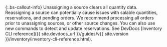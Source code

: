 {:.bs-callout-info}
Unassigning a source clears all quantity data. Reassigning a source can potentially cause issues with salable quantities, reservations, and pending orders. We recommend processing all orders prior to unassigning sources, or other source changes. You can also use new commands to detect and update reservations. See DevDocs [Inventory CLI reference]({{ site.devdocs_url }}/guides/v{{ site.version }}/inventory/inventory-cli-reference.html).
